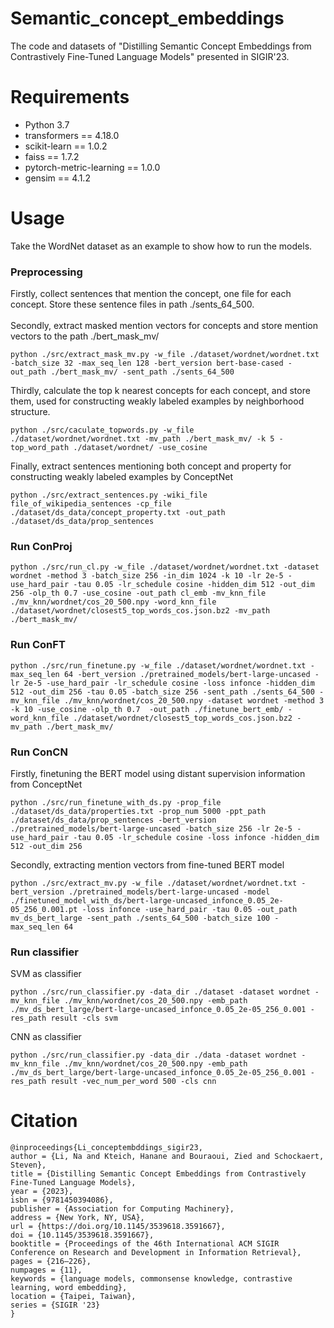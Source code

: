 # Semantic_concept_embeddings
The code and datasets of "Distilling Semantic Concept Embeddings from Contrastively Fine-Tuned Language Models" presented in SIGIR'23.

# Requirements
- Python 3.7
- transformers == 4.18.0
- scikit-learn == 1.0.2
- faiss == 1.7.2
- pytorch-metric-learning == 1.0.0
- gensim == 4.1.2

# Usage
Take the WordNet dataset as an example to show how to run the models.
### Preprocessing
Firstly, collect sentences that mention the concept, one file for each concept. Store these sentence files in path ./sents_64_500.  <br><br>
Secondly, extract masked mention vectors for concepts and store mention vectors to the path ./bert_mask_mv/
```
python ./src/extract_mask_mv.py -w_file ./dataset/wordnet/wordnet.txt -batch_size 32 -max_seq_len 128 -bert_version bert-base-cased -out_path ./bert_mask_mv/ -sent_path ./sents_64_500
```
Thirdly, calculate the top k nearest concepts for each concept, and store them, used for constructing weakly labeled examples by neighborhood structure.
```
python ./src/caculate_topwords.py -w_file ./dataset/wordnet/wordnet.txt -mv_path ./bert_mask_mv/ -k 5 -top_word_path ./dataset/wordnet/ -use_cosine
```
Finally, extract sentences mentioning both concept and property for constructing weakly labeled examples by ConceptNet
```
python ./src/extract_sentences.py -wiki_file file_of_wikipedia_sentences -cp_file ./dataset/ds_data/concept_property.txt -out_path ./dataset/ds_data/prop_sentences
```
### Run ConProj
```
python ./src/run_cl.py -w_file ./dataset/wordnet/wordnet.txt -dataset wordnet -method 3 -batch_size 256 -in_dim 1024 -k 10 -lr 2e-5 -use_hard_pair -tau 0.05 -lr_schedule cosine -hidden_dim 512 -out_dim 256 -olp_th 0.7 -use_cosine -out_path cl_emb -mv_knn_file ./mv_knn/wordnet/cos_20_500.npy -word_knn_file ./dataset/wordnet/closest5_top_words_cos.json.bz2 -mv_path ./bert_mask_mv/
```
### Run ConFT
```
python ./src/run_finetune.py -w_file ./dataset/wordnet/wordnet.txt -max_seq_len 64 -bert_version ./pretrained_models/bert-large-uncased -lr 2e-5 -use_hard_pair -lr_schedule cosine -loss infonce -hidden_dim 512 -out_dim 256 -tau 0.05 -batch_size 256 -sent_path ./sents_64_500 -mv_knn_file ./mv_knn/wordnet/cos_20_500.npy -dataset wordnet -method 3 -k 10 -use_cosine -olp_th 0.7  -out_path ./finetune_bert_emb/ -word_knn_file ./dataset/wordnet/closest5_top_words_cos.json.bz2 -mv_path ./bert_mask_mv/
```
### Run ConCN
Firstly, finetuning the BERT model using distant supervision information from ConceptNet
```
python ./src/run_finetune_with_ds.py -prop_file ./dataset/ds_data/properties.txt -prop_num 5000 -ppt_path ./dataset/ds_data/prop_sentences -bert_version ./pretrained_models/bert-large-uncased -batch_size 256 -lr 2e-5 -use_hard_pair -tau 0.05 -lr_schedule cosine -loss infonce -hidden_dim 512 -out_dim 256
```
Secondly, extracting mention vectors from fine-tuned BERT model
```
python ./src/extract_mv.py -w_file ./dataset/wordnet/wordnet.txt -bert_version ./pretrained_models/bert-large-uncased -model ./finetuned_model_with_ds/bert-large-uncased_infonce_0.05_2e-05_256_0.001.pt -loss infonce -use_hard_pair -tau 0.05 -out_path mv_ds_bert_large -sent_path ./sents_64_500 -batch_size 100 -max_seq_len 64
```
### Run classifier
SVM as classifier
```
python ./src/run_classifier.py -data_dir ./dataset -dataset wordnet -mv_knn_file ./mv_knn/wordnet/cos_20_500.npy -emb_path ./mv_ds_bert_large/bert-large-uncased_infonce_0.05_2e-05_256_0.001 -res_path result -cls svm
```
CNN as classifier
```
python ./src/run_classifier.py -data_dir ./data -dataset wordnet -mv_knn_file ./mv_knn/wordnet/cos_20_500.npy -emb_path ./mv_ds_bert_large/bert-large-uncased_infonce_0.05_2e-05_256_0.001 -res_path result -vec_num_per_word 500 -cls cnn

```
# Citation
```
@inproceedings{Li_conceptembddings_sigir23,
author = {Li, Na and Kteich, Hanane and Bouraoui, Zied and Schockaert, Steven},
title = {Distilling Semantic Concept Embeddings from Contrastively Fine-Tuned Language Models},
year = {2023},
isbn = {9781450394086},
publisher = {Association for Computing Machinery},
address = {New York, NY, USA},
url = {https://doi.org/10.1145/3539618.3591667},
doi = {10.1145/3539618.3591667},
booktitle = {Proceedings of the 46th International ACM SIGIR Conference on Research and Development in Information Retrieval},
pages = {216–226},
numpages = {11},
keywords = {language models, commonsense knowledge, contrastive learning, word embedding},
location = {Taipei, Taiwan},
series = {SIGIR '23}
}
```
